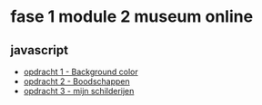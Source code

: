 # fase 1 module 2 museum online
## javascript

- [opdracht 1  - Background color](https://36044.hosts2.ma-cloud.nl/m2/)
- [opdracht 2  - Boodschappen](https://36044.hosts2.ma-cloud.nl/m2/)
- [opdracht 3  - mijn schilderijen](https://36044.hosts2.ma-cloud.nl/m2/)